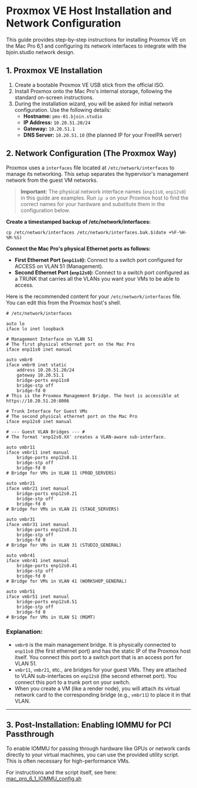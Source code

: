 # Proxmox VE Host Installation and Network Configuration

This guide provides step-by-step instructions for installing Proxmox VE on the Mac Pro 6,1 and configuring its network interfaces to integrate with the bjoin.studio network design.

## 1. Proxmox VE Installation

1.  Create a bootable Proxmox VE USB stick from the official ISO.
2.  Install Proxmox onto the Mac Pro's internal storage, following the standard on-screen instructions.
3.  During the installation wizard, you will be asked for initial network configuration. Use the following details:
    -   **Hostname:** `pmx-01.bjoin.studio`
    -   **IP Address:** `10.20.51.20/24`
    -   **Gateway:** `10.20.51.1`
    -   **DNS Server:** `10.20.51.10` (the planned IP for your FreeIPA server)

## 2. Network Configuration (The Proxmox Way)

Proxmox uses a `interfaces` file located at `/etc/network/interfaces` to manage its networking. This setup separates the hypervisor's management network from the guest VM networks.

> **Important:** The physical network interface names (`enp11s0`, `enp12s0`) in this guide are examples. Run `ip a` on your Proxmox host to find the correct names for your hardware and substitute them in the configuration below.

**Create a timestamped backup of /etc/network/interfaces:**
```
cp /etc/network/interfaces /etc/network/interfaces.bak.$(date +%F-%H-%M-%S)
```

**Connect the Mac Pro's physical Ethernet ports as follows:**
*   **First Ethernet Port (`enp11s0`):** Connect to a switch port configured for ACCESS on VLAN 51 (Management).
*   **Second Ethernet Port (`enp12s0`):** Connect to a switch port configured as a TRUNK that carries all the VLANs you want your VMs to be able to access.

Here is the recommended content for your `/etc/network/interfaces` file. You can edit this from the Proxmox host's shell.


```
# /etc/network/interfaces

auto lo
iface lo inet loopback

# Management Interface on VLAN 51
# The first physical ethernet port on the Mac Pro
iface enp11s0 inet manual

auto vmbr0
iface vmbr0 inet static
    address 10.20.51.20/24
    gateway 10.20.51.1
    bridge-ports enp11s0
    bridge-stp off
    bridge-fd 0
# This is the Proxmox Management Bridge. The host is accessible at https://10.20.51.20:8006

# Trunk Interface for Guest VMs
# The second physical ethernet port on the Mac Pro
iface enp12s0 inet manual

# --- Guest VLAN Bridges --- #
# The format 'enp12s0.XX' creates a VLAN-aware sub-interface.

auto vmbr11
iface vmbr11 inet manual
    bridge-ports enp12s0.11
    bridge-stp off
    bridge-fd 0
# Bridge for VMs in VLAN 11 (PROD_SERVERS)

auto vmbr21
iface vmbr21 inet manual
    bridge-ports enp12s0.21
    bridge-stp off
    bridge-fd 0
# Bridge for VMs in VLAN 21 (STAGE_SERVERS)

auto vmbr31
iface vmbr31 inet manual
    bridge-ports enp12s0.31
    bridge-stp off
    bridge-fd 0
# Bridge for VMs in VLAN 31 (STUDIO_GENERAL)

auto vmbr41
iface vmbr41 inet manual
    bridge-ports enp12s0.41
    bridge-stp off
    bridge-fd 0
# Bridge for VMs in VLAN 41 (WORKSHOP_GENERAL)

auto vmbr51
iface vmbr51 inet manual
    bridge-ports enp12s0.51
    bridge-stp off
    bridge-fd 0
# Bridge for VMs in VLAN 51 (MGMT)
```

### Explanation:

*   `vmbr0` is the main management bridge. It is physically connected to `enp11s0` (the first ethernet port) and has the static IP of the Proxmox host itself. You connect this port to a switch port that is an access port for VLAN 51.
*   `vmbr11`, `vmbr21`, etc., are bridges for your guest VMs. They are attached to VLAN sub-interfaces on `enp12s0` (the second ethernet port). You connect this port to a trunk port on your switch.
*   When you create a VM (like a render node), you will attach its virtual network card to the corresponding bridge (e.g., `vmbr11`) to place it in that VLAN.

---

## 3. Post-Installation: Enabling IOMMU for PCI Passthrough

To enable IOMMU for passing through hardware like GPUs or network cards directly to your virtual machines, you can use the provided utility script. This is often necessary for high-performance VMs.

For instructions and the script itself, see here: [mac_pro_6_1_IOMMU_config.sh](../../../src/mac_pro_6_1_IOMMU_config.sh)